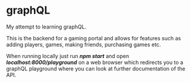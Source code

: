 # graphQL

My attempt to learning graphQL.

This is the backend for a gaming portal and allows for features such as adding players, games, making friends, purchasing games etc.

When running locally just run ***npm start*** and open ***localhost:8000/playground*** on a web browser which redirects you to a graphQL playground where you can look at further documentation of the API. 
